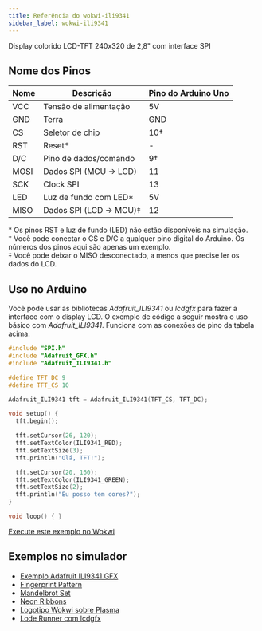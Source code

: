 ```yaml
---
title: Referência do wokwi-ili9341
sidebar_label: wokwi-ili9341
---
```


Display colorido LCD-TFT 240x320 de 2,8" com interface SPI

<wokwi-ili9341 />

## Nome dos Pinos

| Nome | Descrição              | Pino do Arduino Uno |
| ---- | ---------------------- | ------------------- |
| VCC  | Tensão de alimentação  | 5V                  |
| GND  | Terra                  | GND                 |
| CS   | Seletor de chip        | 10†                 |
| RST  | Reset\*                | -                   |
| D/C  | Pino de dados/comando  | 9†                  |
| MOSI | Dados SPI (MCU → LCD)  | 11                  |
| SCK  | Clock SPI              | 13                  |
| LED  | Luz de fundo com LED\* | 5V                  |
| MISO | Dados SPI (LCD → MCU)‡ | 12                  |

\* Os pinos RST e luz de fundo (LED) não estão disponíveis na simulação.  
† Você pode conectar o CS e D/C a qualquer pino digital do Arduino. Os números dos pinos aqui são apenas um exemplo.  
‡ Você pode deixar o MISO desconectado, a menos que precise ler os dados do LCD.

## Uso no Arduino

Você pode usar as bibliotecas _Adafruit_ILI9341_ ou _lcdgfx_ para fazer a interface com o display LCD. O exemplo de código a seguir mostra o uso básico com _Adafruit_ILI9341_. Funciona com as conexões de pino da tabela acima:

```cpp
#include "SPI.h"
#include "Adafruit_GFX.h"
#include "Adafruit_ILI9341.h"

#define TFT_DC 9
#define TFT_CS 10

Adafruit_ILI9341 tft = Adafruit_ILI9341(TFT_CS, TFT_DC);

void setup() {
  tft.begin();

  tft.setCursor(26, 120);
  tft.setTextColor(ILI9341_RED);
  tft.setTextSize(3);
  tft.println("Olá, TFT!");

  tft.setCursor(20, 160);
  tft.setTextColor(ILI9341_GREEN);
  tft.setTextSize(2);
  tft.println("Eu posso tem cores?");
}

void loop() { }
```

[Execute este exemplo no Wokwi](https://wokwi.com/arduino/projects/308024602434470466)

## Exemplos no simulador

- [Exemplo Adafruit ILI9341 GFX](https://wokwi.com/arduino/projects/307567201804616256)
- [Fingerprint Pattern](https://wokwi.com/arduino/projects/307567963154678338)
- [Mandelbrot Set](https://wokwi.com/arduino/projects/307567275170333248)
- [Neon Ribbons](https://wokwi.com/arduino/projects/307577144545903170)
- [Logotipo Wokwi sobre Plasma](https://wokwi.com/arduino/projects/307664460274729536)
- [Lode Runner com lcdgfx](https://wokwi.com/arduino/projects/308022099088245312)
